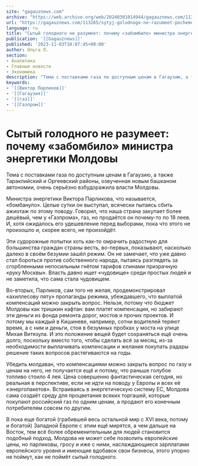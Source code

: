 ```yaml
---
site: "gagauznews.com"
archive: "https://web.archive.org/web/20240301014944/gagauznews.com/113265/sytyj-golodnogo-ne-razumeet-pochemu-zabombilo-ministra-energetiki-moldovy.html"
url: "https://gagauznews.com/113265/sytyj-golodnogo-ne-razumeet-pochemu-zabombilo-ministra-energetiki-moldovy.html"
language: ru
title: "Сытый голодного не разумеет: почему «забомбило» министра энергетики Молдовы"
publication: '[[Gagauznews]]'
published: '2023-11-03T10:07:45+00:00'
author: Ольга Л.
section:
- Аналитика
- Главные новости
- Экономика
description: "Тема с поставками газа по доступным ценам в Гагаузию, а также Тараклийский и Оргеевский районы, озвученная новым башканом автономии, очень серьёзно взбудоражила власти Молдовы. Министра энергетики Виктора Парликова, что называется, «бомбануло». Целые сутки он выступал, всячески пытаясь сбить ажиотаж по этому поводу. Говорил, что наша страна закупает более дешёвый, чем у «Газпрома», газ, но продаётся он почему-то по 18 леев. И, хотя ожидалось его удешевление перед выборами, пока что этого не произошло и, скорее всего, не произойдёт. Эти судорожные попытки хоть как-то омрачить радостную для большинства граждан страны весть, во-первых, показывают, насколько далеко в своём безумии зашёл режим. Он не […]"
keywords:
- '[[Виктор Парликов]]'
- '[[Гагаузия]]'
- '[[газ]]'
- '[[Газпром]]'
---
```


# Сытый голодного не разумеет: почему «забомбило» министра энергетики Молдовы

Тема с поставками газа по доступным ценам в Гагаузию, а также Тараклийский и Оргеевский районы, озвученная новым башканом автономии, очень серьёзно взбудоражила власти Молдовы.

Министра энергетики Виктора Парликова, что называется, «бомбануло». Целые сутки он выступал, всячески пытаясь сбить ажиотаж по этому поводу. Говорил, что наша страна закупает более дешёвый, чем у «Газпрома», газ, но продаётся он почему-то по 18 леев. И, хотя ожидалось его удешевление перед выборами, пока что этого не произошло и, скорее всего, не произойдёт.

Эти судорожные попытки хоть как-то омрачить радостную для большинства граждан страны весть, во-первых, показывают, насколько далеко в своём безумии зашёл режим. Он не замечает, что уже давно стал бороться против собственного народа, пытаясь разглядеть за сгорбленными непосильным гнётом тарифов спинами призрачную «руку Москвы». Власть давно ищет «чудовище» среди простых людей и не заметила, что сама стала чудовищем.

Во-вторых, Парликов, сам того не желая, продемонстрировал «ахиллесову пяту» пропаганды режима, убеждавшего, что выплатой компенсаций можно закрыть вопрос. Нельзя, потому что бюджет Молдовы как тришкин кафтан: вам платят компенсации, но забирают эти деньги из фонда ремонта дорог, мостов и прочих проектов. И потому мы каждый в Кишиневе, например, сотни водителей теряют время, а с ним и деньги, стоя в безумных пробках у моста на улице Михая Витязула. И это положение вещей будет сохраняться ещё очень долго, поскольку вместо того, чтобы сделать всё за месяц, из-за необходимости выплачивать компенсации и желания покупать радары решение таких вопросов растягиваются на годы.

Убедить молдаван, что компенсациями можно закрыть вопрос по газу и ценам на него, не получается ещё и потому, что раньше голубое топливо стоило 4 лея. Цена совершенно фантастическая сегодня, но реальная в перспективе, если не идти на поводу у Европы и всех её «энергопакетов». Встраиваясь в энергетическую систему ЕС, Молдова сама создаёт среду для процветания всяких торгашей, которые покупают российский газ по одним ценам, а продают его конечным потребителям совсем по другим.

В пока еще богатой (грабившей весь остальной мир с XVI века, потому и богатой) Западной Европе с этим ещё мирятся, а чем дальше на Восток, тем всё более обременительным для людей становится подобный подход. Молдова не может себе позволить европейские цены, но парликовы, гросу и иже с ними, наслаждающиеся зарплатами европейского уровня и имеющие вдобавок свои бизнесы, этого упорно не поймут, как не поймёт сытый голодного.
